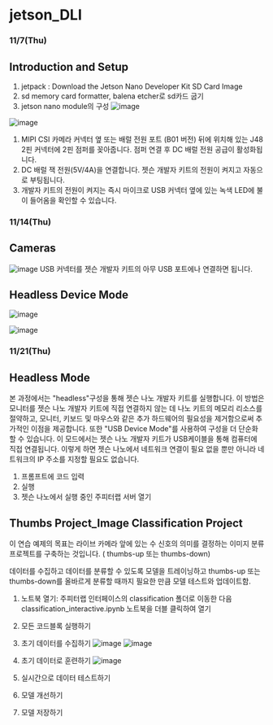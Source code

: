# jetson_DLI

### 11/7(Thu)
## Introduction and Setup
1. jetpack : Download the Jetson Nano Developer Kit SD Card Image
2. sd memory card formatter, balena etcher로 sd카드 굽기
3. jetson nano module의 구성
![image](https://github.com/user-attachments/assets/2b741da1-8e48-467c-964b-39f86dc71ee3)

![image](https://github.com/user-attachments/assets/c603d0f3-506b-474b-bed3-69573b70f84c)
1) MIPI CSI 카메라 커넥터 옆 또는 배럴 전원 포트 (B01 버전) 뒤에 위치해 있는 J48 2핀 커넥터에 2핀 점퍼를 꽂아줍니다. 점퍼 연결 후 DC 배럴 전원 공급이 활성화됩니다.
2) DC 배럴 잭 전원(5V/4A)을 연결합니다. 젯슨 개발자 키트의 전원이 켜지고 자동으로 부팅됩니다.
3) 개발자 키트의 전원이 켜지는 즉시 마이크로 USB 커넥터 옆에 있는 녹색 LED에 불이 들어옴을 확인할 수 있습니다.


### 11/14(Thu)
## Cameras
![image](https://github.com/user-attachments/assets/db2d72c8-872f-4645-a691-ccf5976cbf32)
USB 커넥터를 젯슨 개발자 키트의 아무 USB 포트에나 연결하면 됩니다.

## Headless Device Mode
![image](https://github.com/user-attachments/assets/d7227abe-5741-471c-9544-5b89a46512ea)

![image](https://github.com/user-attachments/assets/a2738ab3-9b33-4500-aa25-87ec2b6fba62)



### 11/21(Thu)
## Headless Mode
본 과정에서는 "headless"구성을 통해 젯슨 나노 개발자 키트를 실행합니다. 
이 방법은 모니터를 젯슨 나노 개발자 키트에 직접 연결하지 않는 데 나노 키트의 메모리 리소스를 절약하고, 모니터, 키보드 및 마우스와 같은 추가 하드웨어의 필요성을 제거함으로써 추가적인 이점을 제공합니다.
또한 "USB Device Mode"를 사용하여 구성을 더 단순화 할 수 있습니다. 
이 모드에서는 젯슨 나노 개발자 키트가 USB케이블을 통해 컴퓨터에 직접 연결됩니다. 
이렇게 하면 젯슨 나노에서 네트워크 연결이 필요 없을 뿐만 아니라 네트워크의 IP 주소를 지정할 필요도 없습니다. 

1) 프롬프트에 코드 입력
2) 실행
3) 젯슨 나노에서 실행 중인 주피터랩 서버 열기 


## Thumbs Project_Image Classification Project
이 연습 예제의 목표는 라이브 카메라 앞에 있는 수 신호의 의미를 결정하는 이미지 분류 프로젝트를 구축하는 것입니다. ( thumbs-up 또는 thumbs-down)

데이터를 수집하고 데이터를 분류할 수 있도록 모델을 트레이닝하고 thumbs-up 또는 thumbs-down를 올바르게 분류할 때까지 필요한 만큼 모델 테스트와 업데이트함.

1) 노트북 열기: 주피터랩 인터페이스의 classification 폴더로 이동한 다음 classification_interactive.ipynb 노트북을 더블 클릭하여 열기
2) 모든 코드블록 실행하기
3) 초기 데이터를 수집하기
![image](https://github.com/user-attachments/assets/971d362a-2689-468a-9a33-230a8208d100)
![image](https://github.com/user-attachments/assets/de72440a-fe29-4d06-a6ae-87868e616177)

4) 초기 데이터로 훈련하기
![image](https://github.com/user-attachments/assets/d2037619-2879-45b5-9ef5-afd4a83deaac)

5) 실시간으로 데이터 테스트하기
6) 모델 개선하기
7) 모델 저장하기



